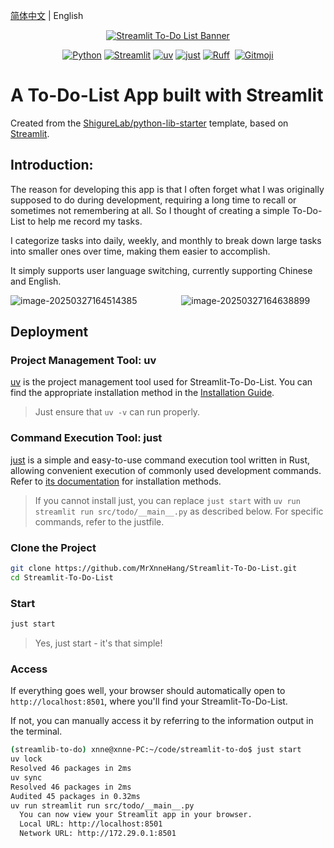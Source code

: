 [简体中文](https://github.com/MrXnneHang/Streamlit-To-Do-List/blob/main/README_zh.md) | English

<p align="center">
    <a href="https://github.com/Akshay090/svg-banners">
        <img src="https://svg-banners.vercel.app/api?type=origin&text1=Streamlit-To-Do-List&text2=💖%20Open%20Source&width=800&height=200" alt="Streamlit To-Do List Banner">
    </a>
    <div align="center">
        <!-- Language & Tools -->
        <a href="https://python.org/" target="_blank"><img alt="Python" src="https://img.shields.io/badge/Python-3.11+-blue?logo=python&style=flat-square"></a>
        <a href="https://streamlit.io/"><img alt="Streamlit" src="https://img.shields.io/badge/Streamlit-FF4B4B?logo=streamlit&logoColor=white&style=flat-square"></a>
        <!-- Build Tools -->
        <a href="https://github.com/astral-sh/uv"><img alt="uv" src="https://img.shields.io/endpoint?url=https://raw.githubusercontent.com/astral-sh/uv/main/assets/badge/v0.json&style=flat-square"></a>
         <a href="https://github.com/casey/just"><img alt="just" src="https://img.shields.io/badge/just-🤖-yellow?style=flat-square&logoWidth=20"></a>
         <!-- Code Quality -->
         <a href="https://github.com/astral-sh/ruff"><img alt="Ruff" src="https://img.shields.io/endpoint?url=https://raw.githubusercontent.com/astral-sh/ruff/main/assets/badge/v2.json&style=flat-square"></a>  
         <a href="https://gitmoji.dev"><img alt="Gitmoji" src="https://img.shields.io/badge/gitmoji-😜%20😍-FFDD67?style=flat-square"></a>
    </div>
</p>

# A To-Do-List App built with Streamlit

Created from the [ShigureLab/python-lib-starter](https://github.com/ShigureLab/python-lib-starter) template, based on [Streamlit](https://streamlit.io/).  

## Introduction:

The reason for developing this app is that I often forget what I was originally supposed to do during development, requiring a long time to recall or sometimes not remembering at all. So I thought of creating a simple To-Do-List to help me record my tasks.

I categorize tasks into daily, weekly, and monthly to break down large tasks into smaller ones over time, making them easier to accomplish.

It simply supports user language switching, currently supporting Chinese and English.

![image-20250327164514385](https://cdn.xnnehang.top/MrXnneHang/blog_img/refs/heads/main/BlogHosting/img/25/02/202503271645755.png)                  
![image-20250327164638899](https://cdn.xnnehang.top/MrXnneHang/blog_img/refs/heads/main/BlogHosting/img/25/02/202503271646199.png)    

## Deployment

### Project Management Tool: uv

[uv](https://docs.astral.sh/uv/) is the project management tool used for Streamlit-To-Do-List. You can find the appropriate installation method in the [Installation Guide](https://docs.astral.sh/uv/getting-started/installation/).

> Just ensure that `uv -v` can run properly.

### Command Execution Tool: just

[just](https://github.com/casey/just) is a simple and easy-to-use command execution tool written in Rust, allowing convenient execution of commonly used development commands. Refer to [its documentation](https://github.com/casey/just#installation) for installation methods.

> If you cannot install just, you can replace `just start` with `uv run streamlit run src/todo/__main__.py` as described below. For specific commands, refer to the justfile.

### Clone the Project

```bash
git clone https://github.com/MrXnneHang/Streamlit-To-Do-List.git
cd Streamlit-To-Do-List
```

### Start

```bash
just start
```

> Yes, just start - it's that simple!

### Access

If everything goes well, your browser should automatically open to `http://localhost:8501`, where you'll find your Streamlit-To-Do-List.

If not, you can manually access it by referring to the information output in the terminal.

```bash
(streamlib-to-do) xnne@xnne-PC:~/code/streamlit-to-do$ just start
uv lock
Resolved 46 packages in 2ms
uv sync
Resolved 46 packages in 2ms
Audited 45 packages in 0.32ms
uv run streamlit run src/todo/__main__.py
  You can now view your Streamlit app in your browser.
  Local URL: http://localhost:8501
  Network URL: http://172.29.0.1:8501
```
